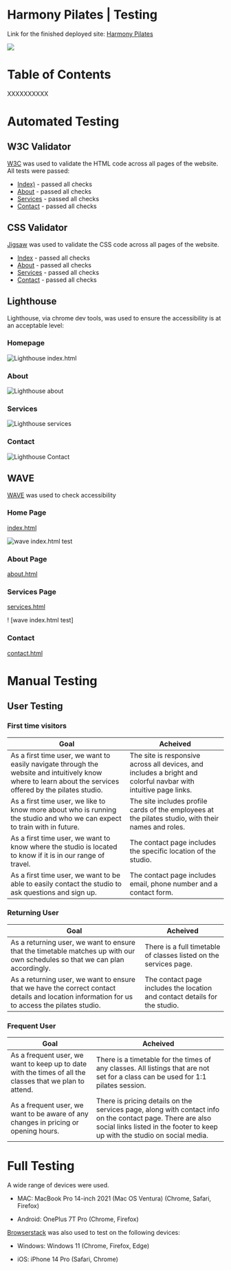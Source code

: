 # Harmony Pilates | Testing

Link for the finished deployed site: [Harmony Pilates](https://saziosu.github.io/harmony-pilates/)

![](assets/images/readme/responsive.png)


# Table of Contents

XXXXXXXXXX

# Automated Testing

## W3C Validator

[W3C](https://validator.w3.org/) was used to validate the HTML code across all pages of the website.
All tests were passed:

* [Index)](https://validator.w3.org/nu/?doc=https%3A%2F%2Fsaziosu.github.io%2Fharmony-pilates%2Findex.html) - passed all checks
* [About](https://validator.w3.org/nu/?doc=https%3A%2F%2Fsaziosu.github.io%2Fharmony-pilates%2Fabout.html) - passed all checks
* [Services](https://validator.w3.org/nu/?doc=https%3A%2F%2Fsaziosu.github.io%2Fharmony-pilates%2Fservices.html) - passed all checks
* [Contact](https://validator.w3.org/nu/?doc=https%3A%2F%2Fsaziosu.github.io%2Fharmony-pilates%2Fcontact.html) - passed all checks

## CSS Validator

[Jigsaw](https://jigsaw.w3.org/css-validator/) was used to validate the CSS code across all pages of the website.

* [Index](https://jigsaw.w3.org/css-validator/validator?uri=https%3A%2F%2Fsaziosu.github.io%2Fharmony-pilates%2Findex.html&profile=css3svg&usermedium=all&warning=1&vextwarning=&lang=en) - passed all checks
* [About](https://jigsaw.w3.org/css-validator/validator?uri=https%3A%2F%2Fsaziosu.github.io%2Fharmony-pilates%2Fabout.html&profile=css3svg&usermedium=all&warning=1&vextwarning=&lang=en) - passed all checks
* [Services](https://jigsaw.w3.org/css-validator/validator?uri=https%3A%2F%2Fsaziosu.github.io%2Fharmony-pilates%2Fservices.html&profile=css3svg&usermedium=all&warning=1&vextwarning=&lang=en) - passed all checks
* [Contact](https://jigsaw.w3.org/css-validator/validator?uri=https%3A%2F%2Fsaziosu.github.io%2Fharmony-pilates%2Fcontact.html&profile=css3svg&usermedium=all&warning=1&vextwarning=&lang=en) - passed all checks

## Lighthouse

Lighthouse, via chrome dev tools, was used to ensure the accessibility is at an acceptable level:

### Homepage
![Lighthouse index.html](assets/images/readme/lighthouse-index.png)

### About
![Lighthouse about](assets/images/readme/lighthouse-about.png)

### Services
![Lighthouse services](assets/images/readme/lighthouse-services.png)

### Contact
![Lighthouse Contact](assets/images/readme/lighthouse-contact.png)

## WAVE

[WAVE](https://wave.webaim.org/) was used to check accessibility

### Home Page

[index.html](https://wave.webaim.org/report#/https://saziosu.github.io/harmony-pilates/index.html)

![wave index.html test](assets/images/readme/wave-index.png)

### About Page

[about.html]()

### Services Page

[services.html](https://wave.webaim.org/report#/https://saziosu.github.io/harmony-pilates/services.html)

! [wave index.html test]

### Contact 

[contact.html](https://wave.webaim.org/report#/https://saziosu.github.io/harmony-pilates/contact.html)


# Manual Testing

## User Testing

### First time visitors

| Goal                                                                                                                                                       | Acheived                                                                                                        |
|------------------------------------------------------------------------------------------------------------------------------------------------------------|-----------------------------------------------------------------------------------------------------------------|
| As a first time user, we want to easily navigate through the website and intuitively know where to learn about the services offered by the pilates studio. | The site is responsive across all devices, and includes a bright and colorful navbar with intuitive page links. |
| As a first time user, we like to know more about who is running the studio and who we can expect to train with in future.                                  | The site includes profile cards of the employees at the pilates studio, with their names and roles.             |
| As a first time user, we want to know where the studio is located to know if it is in our range of travel.                                                 | The contact page includes the specific location of the studio.                                                  |
| As a first time user, we want to be able to easily contact the studio to ask questions and sign up.                                                        | The contact page includes email, phone number and a contact form.                                               |


### Returning User

| Goal                                                                                                                                          | Acheived                                                                   |
|-----------------------------------------------------------------------------------------------------------------------------------------------|----------------------------------------------------------------------------|
| As a returning user, we want to ensure that the timetable matches up with our own schedules so that we can plan accordingly.                  | There is a full timetable of classes listed on the services page.          |
| As a returning user, we want to ensure that we have the correct contact details and location information for us to access the pilates studio. | The contact page includes the location and contact details for the studio. |


### Frequent User

| Goal                                                                                                     | Acheived                                                                                                                                                                                 |
|----------------------------------------------------------------------------------------------------------|------------------------------------------------------------------------------------------------------------------------------------------------------------------------------------------|
| As a frequent user, we want to keep up to date with the times of all the classes that we plan to attend. | There is a timetable for the times of any classes. All listings that are not set for a class can be used for 1:1 pilates session.                                                        |
| As a frequent user, we want to be aware of any changes in pricing or opening hours.                      | There is pricing details on the services page, along with contact info on the contact page. There are also social links listed in the footer to keep up with the studio on social media. |

# Full Testing

A wide range of devices were used.

* MAC: MacBook Pro 14-inch 2021 (Mac OS Ventura) (Chrome, Safari, Firefox)

* Android: OnePlus 7T Pro (Chrome, Firefox)

[Browserstack](https://www.browserstack.com/) was also used to test on the following devices:

* Windows: Windows 11 (Chrome, Firefox, Edge)

* iOS: iPhone 14 Pro (Safari, Chrome)